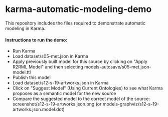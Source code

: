karma-automatic-modeling-demo
=============================

This repository includes the files required to demonstrate automatic modeling in Karma.

#### Instructions to run the demo:

* Run Karma
* Load dataset/s05-met.json in Karma
* Apply previously built model for this source by clicking on "Apply R2RML Model" and then selecting models-autosave/s05-met.json-model.ttl
* Publish this model
* Load dataset/s12-s-19-artworks.json in Karma
* Click on "Suggest Model" (Using Current Ontologies) to see what Karma proposes as a semantic model for the new source
* Compare the suggested model to the correct model of the source: screenshot/s12-s-19-artworks.json.png (or models-graphviz/s12-s-19-artworks.json.model.dot)
